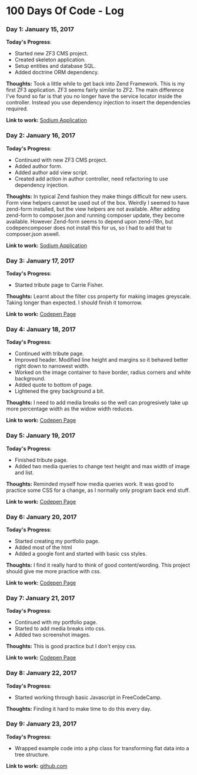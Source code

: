 # 100 Days Of Code - Log

### Day 1: January 15, 2017

**Today's Progress**:
* Started new ZF3 CMS project.
* Created skeleton application.
* Setup entities and database SQL.
* Added doctrine ORM dependency.

**Thoughts:** Took a little while to get back into Zend Framework. This is my first ZF3 application. ZF3 seems fairly similar to ZF2. The
main difference I've found so far is that you no longer have the service locator inside the controller. Instead you use dependency injection
to insert the dependencies required.

**Link to work:** [Sodium Application](http://github.com/srayner/sodium)


### Day 2: January 16, 2017

**Today's Progress**:
* Continued with new ZF3 CMS project.
* Added author form.
* Added author add view script.
* Created add action in author controller, need refactoring to use dependency injection.

**Thoughts:** In typical Zend fashion they make things difficult for new users. Form view helpers cannot be used out of the box. Weirdly I seemed
to have zend-form installed, but the view helpers are not available. After adding zend-form to composer.json and running composer update, they become
available. However Zend-form seems to depend upon zend-i18n, but codepencomposer does not install this for us, so I had to add that to composer.json aswell.

**Link to work:** [Sodium Application](http://github.com/srayner/sodium)

### Day 3: January 17, 2017

**Today's Progress**:
* Started tribute page to Carrie Fisher.

**Thoughts:** Learnt about the filter css property for making images greyscale. Taking longer than expected. I should finish it tomorrow.

**Link to work:** [Codepen Page](https://codepen.io/srayner/full/ZLBRaw/)

### Day 4: January 18, 2017

**Today's Progress**:
* Continued with tribute page.
* Improved header. Modified line height and margins so it behaved better right down to narrowest width.
* Worked on the image container to have border, radius corners and white background.
* Added quote to bottom of page.
* Lightened the grey background a bit.

**Thoughts:** I need to add media breaks so the well can progresively take up more percentage width as the widow width reduces.

**Link to work:** [Codepen Page](https://codepen.io/srayner/full/ZLBRaw/)

### Day 5: January 19, 2017

**Today's Progress**:
* Finished tribute page.
* Added two media queries to change text height and max width of image and list.

**Thoughts:** Reminded myself how media queries work. It was good to practice some CSS for a change, as I normally only program back end stuff.

**Link to work:** [Codepen Page](https://codepen.io/srayner/full/ZLBRaw/)

### Day 6: January 20, 2017

**Today's Progress**:
* Started creating my portfolio page.
* Added most of the html
* Added a google font and started with basic css styles.

**Thoughts:** I find it really hard to think of good content/wording. This project should give me more practice with css.

**Link to work:** [Codepen Page](http://codepen.io/srayner/pen/JEWzvX)

### Day 7: January 21, 2017

**Today's Progress**:
* Continued with my portfolio page.
* Started to add media breaks into css.
* Added two screenshot images.

**Thoughts:** This is good practice but I don't enjoy css.

**Link to work:** [Codepen Page](http://codepen.io/srayner/pen/JEWzvX)

### Day 8: January 22, 2017

**Today's Progress**:
* Started working through basic Javascript in FreeCodeCamp.

**Thoughts:** Finding it hard to make time to do this every day.

### Day 9: January 23, 2017

**Today's Progress**:
* Wrapped example code into a php class for transforming flat data into a tree structure. 

**Link to work:** [github.com](https://github.com/srayner/NavTree)
